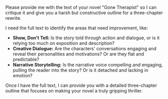Please provide me with the text of your novel "Gone Therapist" so I can critique it and give you a harsh but constructive outline for a three-chapter rewrite. 

I need the full text to identify the areas that need improvement, like:

* **Show, Don't Tell:** Is the story told through action and dialogue, or is it relying too much on exposition and description?
* **Creative Dialogue:** Are the characters' conversations engaging and reveal their personalities and motivations? Or are they flat and predictable?
* **Narrative Storytelling:** Is the narrative voice compelling and engaging, pulling the reader into the story? Or is it detached and lacking in emotion?

Once I have the full text, I can provide you with a detailed three-chapter outline that focuses on making your novel a truly gripping thriller. 
